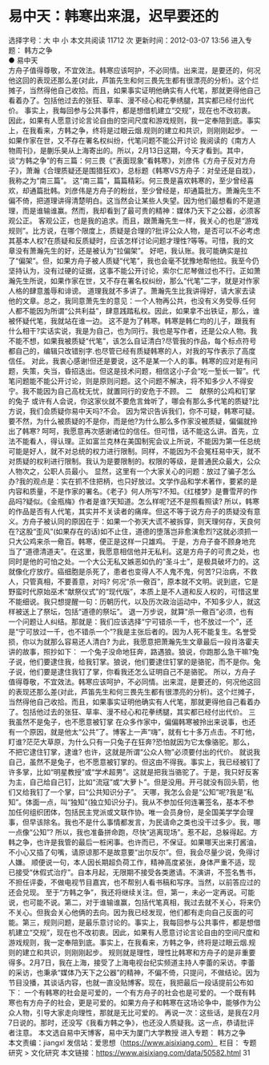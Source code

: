 # 易中天：韩寒出来混，迟早要还的

选择字号：大 中 小   本文共阅读 11712 次 更新时间：2012-03-07 13:56
进入专题： 韩方之争  
● 易中天  
方舟子值得尊敬，不宜效法。韩寒应该呵护，不必同情。出来混，是要还的，何况他这回的表现还那么差(对此，芦笛先生和何三畏先生都有很漂亮的分析)。这个烂摊子，当然得他自己收拾。而且，如果事实证明他确实有人代笔，那就更得他自己看着办了。包括他过去的张狂、草率、漫不经心和花拳绣腿，其实都已经付出代价。
事实上，我每回参与公共事件，都是想借机建立“交规”，现在也不改初衷。因此，如果有人愿意讨论言论自由的空间尺度和游戏规则，我一定奉陪到底。事实上，在我看来，方韩之争，终将是过眼云烟.规则的建立和共识，则刚刚起步。
一　如果作家在世，又不存在署名权纠纷，代笔问题不能公开讨论
我阅读的《南方人物周刊》，是蒯乐昊从上海寄出的。所以，2月13日这期，今天才看到。其中，谈“方韩之争”的有三篇：何三畏《“表面现象”看韩寒》，刘彦伟《方舟子反对方舟子》，萧瀚《合理质疑还是围猎狂欢》，总标题《韩寒VS方舟子：对垒还是自戕》，我称之为“南三篇”。
这“南三篇”，篇篇精彩。何三畏是喜欢韩寒的，至少曾经喜欢，却通篇批韩。刘彦伟是方舟子的粉丝，至少曾经是，却通篇批方。萧瀚先生不偏不倚，把道理讲得清楚明白。这当然会让某些人失望。因为他们最想看的不是道理，而是谁输谁赢。然而，我却看到了最可贵的精神：媒体乃天下之公器，必须客观公正。
客观公正，也是我的追求。而且，跟萧瀚先生一样，我关心的也是“游戏规则”。比方说，在哪个限度上，质疑是合理的?批评公众人物，是否可以不必考虑其基本人权?在质疑和反质疑时，应该怎样讨论问题才理性?等等。可惜，我的文章没有萧瀚先生的好，还是被认为“拉偏架”。
好吧，我认账。我可能确实是拉了“偏架”。但，如果方舟子被人质疑“代笔”，我也会毫不犹豫地帮他拉。我至今仍坚持认为，没有过硬的证据，这事不能公开讨论，索尔仁尼琴做过也不行。正如萧瀚先生所说，如果作家在世，又不存在署名权纠纷，那么“代笔”二字，就是对作家人格的肆意羞辱和诽谤。
道理我就不多讲了。萧瀚先生比我讲得好，请大家去读他的文章。总之，我同意萧先生的意见：一个人物再公共，也没有义务受辱.任何人都不能因为所谓“公共利益”，肆意践踏私权。因此，如果拿不出铁证，那么，谁被怀疑代笔，我就站在谁一边。
这不是为了韩寒。韩寒是韩仁均的儿子，跟我有什么相干?实话实说，我是为自己，也为同行。我也是写作者，还是公众人物。我不能不想，如果我被质疑“代笔”，该怎么自证清白?尽管我的作品，每个标点符号都自己的，编辑只改错别字.也尽管已经有质疑韩寒的人，对我的写作表示了高度信任。
对此，我衷心感谢!但还是要说，这不是某一个人的事。韩寒的应对是有问题，失策，失当，昏招迭出。但这是技术问题，相信这小子会“吃一堑长一智”。代笔问题能不能公开讨论，则是原则问题。这个问题不解决，将不知多少人不得安宁。我不能因为自己高枕无忧，就置同行的安危于不顾。
二　献祭的公鸡和钉掌的兔子
或许有人会说，你这家伙就不要危言耸听了，哪会有那么多代笔的质疑?比方说，我们会质疑你易中天吗?不会。
因为常识告诉我们，你不可疑，韩寒可疑。要不然，为什么被质疑的不是你，而是他?为什么那么多作家没被质疑，偏偏就拎出了韩寒?
呵呵，我愿意再次感谢诸位的信任。但可惜，话不能这么讲。首先，立法不能看人，得认理。正如富兰克林在美国制宪会议上所说，不能因为第一任总统可能是好人，就不对总统的权力进行限制。同样，不能因为不会冤枉易中天，就不对质疑的权利进行限制。我认为是要限制的。权限的等级，是普通民众最大，公众人物次之，公职人员最小。
显然，这里有一个大家关心的问题：放过了骗子怎么办?我的观点是：实在抓不住把柄，也只好放过。文学作品和学术著作，要紧的是内容和质量，不是作家的署名。《老子》何人所写?不知。《红楼梦》是曹雪芹的作品吗?疑似。《金瓶梅》作者是谁?天知道。怎么样呢?还不是照看照读?
所以，韩寒的作品是否有人代笔，其实并不关读者的痛痒。但这不等于说方舟子的质疑没有意义。方舟子被认同的原因在于：如果一个弥天大谎不被拆穿，则天理何存，天良何在?这股“歪风”(如果存在的话)如不止住，道德的堕落岂非愈演愈烈?这就必须抓一只大公鸡来杀一儆百。韩寒，便正是这样一只雄鸡。
于是，方舟子奋不顾身地充当了“道德清道夫”。在这里，我愿意相信他并无私利。这是方舟子的可贵之处，也同时是他的可怕之处。一个大公无私又嫉恶如仇的“圣斗士”，是极具破坏力的。这就像化疗放疗。癌细胞是杀死了，患者也变得人不人鬼不鬼，何苦?只治病，不救人，只管真相，不要善意，对吗?
何况“杀一儆百”，原本就不文明。说到底，它是野蛮时代原始巫术“献祭仪式”的“现代版”，本质上是不人道和反人权的，可惜这里不能细说。我只想提醒一句：历朝历代，以及历次政治运动中，不知多少人，就这样被送上了祭坛，包括“道德的祭坛”。
退一万步说，就算“杀一儆百”必须，也有一个问题让人纠结。那就是：我们应该选择“宁可错杀一千，也不放过一个”，还是“宁可放过一千，也不错杀一个”?我是主张后者的。因为人死不能复生。名誉受损，你以为就那么容易还人清白?
为此，我愿意把萧瀚先生文章最后一段肖洛霍夫讲的故事，照抄如下：
一个兔子没命地狂奔，路遇狼。狼说，你跑那么急干嘛?兔子说，他们要逮住我，给我钉掌。狼说，他们要逮住钉掌的是骆驼，而不是你。兔子说，他们要是逮住我钉了掌，你看我还怎么证明自己不是骆驼。
所以，方舟子值得尊敬，不宜效法。韩寒应该呵护，不必同情。出来混，是要还的，何况他这回的表现还那么差(对此，芦笛先生和何三畏先生都有很漂亮的分析)。这个烂摊子，当然得他自己收拾。而且，如果事实证明他确实有人代笔，那就更得他自己看着办了。包括他过去的张狂、草率、漫不经心和花拳绣腿，其实都已经付出代价。
三　我虽然不是兔子，也不愿意被钉掌
在众多作家中，偏偏韩寒被拎出来说事，也还有一个原因，就是他太“公共”了。博客上一声“嗨”，就有七十多万点击。不盯他，盯谁?茫茫大草原，为什么只有一只兔子在狂奔?恐怕就因为它太像骆驼。那么，不把它逮住钉掌，逮谁?
也许，这就是所谓“公众人物”必须要付出的代价。
就说我自己，虽然不是兔子，也不愿意被钉掌的。但这由不得我。事实上，我已经被钉了许多掌，比如“明星教授”或“学术超男”。这就是把我当骆驼了。于是，我只好反客为主，自己给自己钉，比如“流寇”或“大萝卜”。但是没用。开弓就没有回头箭，他们又给我钉了一个掌，曰“公共知识分子”。
天哪，我怎么会是“公知”呢?我是“私知”。体面一点，叫“独知”(独立知识分子)。我从不参加任何连署签名，基本不参加任何组织团体，包括民主党派或文联作协。唯一会员身份，是全国美学学会理事，但早该除名。我也不是什么事情都发言，为民请命之类也没干过多少。我，哪一点像“公知”?
所以，我也准备拼命跑，尽快“逃离现场”。惹不起，总躲得起。方韩之争，也许是我管的最后一桩闲事。也许而已，不保证。如果哪天出来打酱油，不小心又插了句嘴，请原谅那不是故意要“出尔反尔”。但，我会尽量少说，免得讨人嫌。
顺便说一句，本人因长期超负荷工作，精神高度紧张，身体严重不适，现已接受“休假式治疗”。自本月起，无限期不接受各类邀请。不演讲，不签名售书，不担任评委，不做电视节目嘉宾，也不帮别人看书稿和写序。当然，以前答应过的还会兑现。
至于“方韩之争”，我还将继续关注。但，第一，未必一定再说。可能说，也可能不说。第二，对于谁输谁赢，包括代笔真相，我过去就不关心，将来仍不关心。但我会关心他俩的去向。因为我已经发现，他们都有走向自己反面的可能。第三，规则问题，是最乐意讨论的。事实上，我每回参与公共事件，都是想借机建立“交规”，现在也不改初衷。因此，如果有人愿意讨论言论自由的空间尺度和游戏规则，我一定奉陪到底。事实上，在我看来，方韩之争，终将是过眼云烟.规则的建立和共识，则刚刚起步。
规则就是理性，理性比韩寒和方舟子的是非重要得多。2月7日，我在上海，接受了上海电视台纪实频道主持人李蕾的采访。李蕾的采访，也秉承“媒体乃天下之公器”的精神，不偏不倚，只提问，不做结论。因为节目没播，其谈话内容，也就一直没贴博客。现在，我把最后一段话提前公布如下：
一个有韩寒的社会是可爱的，一个有方舟子的社会也是可爱的。一个既有韩寒也有方舟子的社会，更是可爱的。如果方舟子和韩寒在这场论争中，能够作为公众人物，引导大家走向理性，那就是无比可爱的。
再说一次：这些话，是我在2月7日说的。那时，还没写《我看方韩之争》，也还没人质疑我。这一点，恭请批评者注意。
本文选自易中天博客，易中天为厦门大学教授
    进入专题： 韩方之争  
本文责编：jiangxl
发信站：爱思想（https://www.aisixiang.com）
栏目： 专题研究 > 文化研究
本文链接：https://www.aisixiang.com/data/50582.html
31